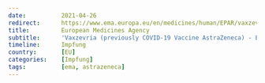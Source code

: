 ```yaml
---
date:          2021-04-26
redirect:      https://www.ema.europa.eu/en/medicines/human/EPAR/vaxzevria-previously-covid-19-vaccine-astrazeneca
title:         European Medicines Agency
subtitle:      'Vaxzevria (previously COVID-19 Vaccine AstraZeneca) - European Medicines Agency'
timeline:      Impfung
country:       [EU]
categories:    [Impfung]
tags:          [ema, astrazeneca]
---
```

